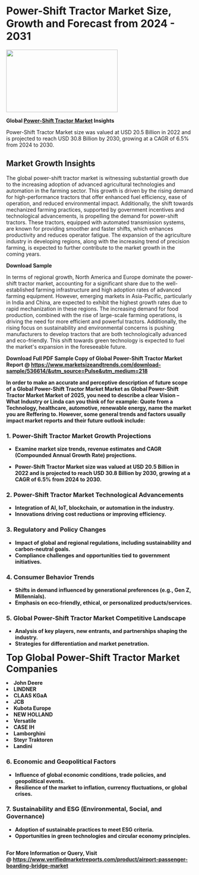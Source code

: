 <H1>Power-Shift Tractor Market Size, Growth and Forecast from 2024 - 2031</H1><img class="aligncenter size-medium wp-image-584254" src="https://thirdeyenews.in/wp-content/uploads/2024/09/Global-Market-Research-300x168.jpeg" alt="" width="300" height="168" /><p><strong>Global&nbsp;<a href="https://www.marketsizeandtrends.com/download-sample/536614/&amp;utm_source=Pulse&amp;utm_medium=218">Power-Shift Tractor Market</a> Insights</strong></p><p>Power-Shift Tractor Market size was valued at USD 20.5 Billion in 2022 and is projected to reach USD 30.8 Billion by 2030, growing at a CAGR of 6.5% from 2024 to 2030.</p><p><h2>Market Growth Insights</h2> <p>The global power-shift tractor market is witnessing substantial growth due to the increasing adoption of advanced agricultural technologies and automation in the farming sector. This growth is driven by the rising demand for high-performance tractors that offer enhanced fuel efficiency, ease of operation, and reduced environmental impact. Additionally, the shift towards mechanized farming practices, supported by government incentives and technological advancements, is propelling the demand for power-shift tractors. These tractors, equipped with automated transmission systems, are known for providing smoother and faster shifts, which enhances productivity and reduces operator fatigue. The expansion of the agriculture industry in developing regions, along with the increasing trend of precision farming, is expected to further contribute to the market growth in the coming years.</p> <p><strong>Download Sample</strong></p> <p>In terms of regional growth, North America and Europe dominate the power-shift tractor market, accounting for a significant share due to the well-established farming infrastructure and high adoption rates of advanced farming equipment. However, emerging markets in Asia-Pacific, particularly in India and China, are expected to exhibit the highest growth rates due to rapid mechanization in these regions. The increasing demand for food production, combined with the rise of large-scale farming operations, is driving the need for more efficient and powerful tractors. Additionally, the rising focus on sustainability and environmental concerns is pushing manufacturers to develop tractors that are both technologically advanced and eco-friendly. This shift towards green technology is expected to fuel the market's expansion in the foreseeable future. <p><strong></p><p><span class=""><strong>Download Full PDF Sample Copy of Global Power-Shift Tractor Market Report</strong> @ <a href="https://www.marketsizeandtrends.com/download-sample/536614/&amp;utm_source=Pulse&amp;utm_medium=218" target="_blank">https://www.marketsizeandtrends.com/download-sample/536614/&amp;utm_source=Pulse&amp;utm_medium=218</a></span></p><p>In order to make an accurate and perceptive description of future scope of a Global&nbsp;Power-Shift Tractor Market Market as Global&nbsp;Power-Shift Tractor Market Market of 2025, you need to describe a clear Vision &ndash; What Industry or Linda can you think of for example: Quote from a Technology, healthcare, automotive, renewable energy, name the market you are Reffering to. However, some general trends and factors usually impact market reports and their future outlook include:</p><h3>1.&nbsp;<strong>Power-Shift Tractor Market Growth Projections</strong></h3><ul><li>Examine market size trends, revenue estimates and CAGR (Compounded Annual Growth Rate) projections.</li><li><p>Power-Shift Tractor Market size was valued at USD 20.5 Billion in 2022 and is projected to reach USD 30.8 Billion by 2030, growing at a CAGR of 6.5% from 2024 to 2030.</p></li></ul><h3>2.&nbsp;<strong>Power-Shift Tractor Market Technological Advancements</strong></h3><ul><li>Integration of AI, IoT, blockchain, or automation in the industry.</li><li>Innovations driving cost reductions or improving efficiency.</li></ul><h3>3.&nbsp;<strong>Regulatory and Policy Changes</strong></h3><ul><li>Impact of global and regional regulations, including sustainability and carbon-neutral goals.</li><li>Compliance challenges and opportunities tied to government initiatives.</li></ul><h3>4.&nbsp;<strong>Consumer Behavior Trends</strong></h3><ul><li>Shifts in demand influenced by generational preferences (e.g., Gen Z, Millennials).</li><li>Emphasis on eco-friendly, ethical, or personalized products/services.</li></ul><h3>5.&nbsp;<strong>Global Power-Shift Tractor Market Competitive Landscape</strong></h3><ul><li>Analysis of key players, new entrants, and partnerships shaping the industry.</li><li>Strategies for differentiation and market penetration.</li></ul><p data-pm-slice="1 1 []"><span style="color: inherit; font-family: inherit; font-size: 25px;">Top Global Power-Shift Tractor Market Companies</span></p><div class="" data-test-id=""><p><li>John Deere</li><li> LINDNER</li><li> CLAAS KGaA</li><li> JCB</li><li> Kubota Europe</li><li> NEW HOLLAND</li><li> Versatile</li><li> CASE IH</li><li> Lamborghini</li><li> Steyr Traktoren</li><li> Landini</li></p></div><h3>6.&nbsp;<strong>Economic and Geopolitical Factors</strong></h3><ul><li>Influence of global economic conditions, trade policies, and geopolitical events.</li><li>Resilience of the market to inflation, currency fluctuations, or global crises.</li></ul><h3>7.&nbsp;<strong>Sustainability and ESG (Environmental, Social, and Governance)</strong></h3><ul><li>Adoption of sustainable practices to meet ESG criteria.</li><li>Opportunities in green technologies and circular economy principles.</li></ul><h2><strong style="font-size: 14px;">For More Information or Query, Visit @&nbsp;</strong><a style="background-color: #ffffff; font-size: 14px;" href="https://www.marketsizeandtrends.com/report/power-shift-tractor-market/" target="_blank">https://www.verifiedmarketreports.com/product/airport-passenger-boarding-bridge-market</a></h2>
